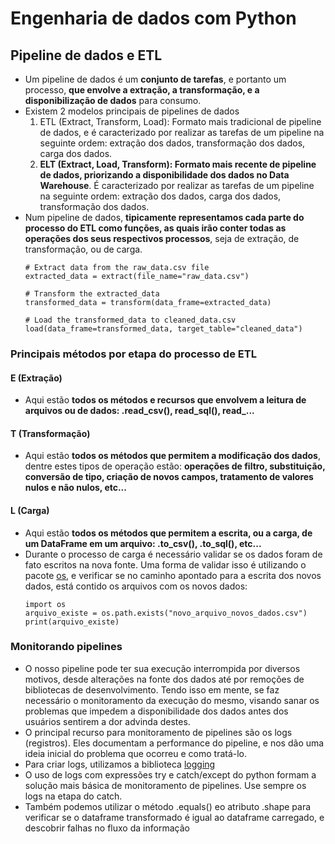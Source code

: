 # Engenharia de dados com Python  

## Pipeline de dados e ETL  

* Um pipeline de dados é um **conjunto de tarefas**, e portanto um processo, **que envolve a extração, a transformação, e a disponibilização de dados** para consumo.
* Existem 2 modelos principais de pipelines de dados
  1. ETL (Extract, Transform, Load): Formato mais tradicional de pipeline de dados, e é caracterizado por realizar as tarefas de um pipeline na seguinte ordem: extração dos dados, transformação dos dados, carga dos dados.
  2. **ELT (Extract, Load, Transform): Formato mais recente de pipeline de dados, priorizando a disponibilidade dos dados no Data Warehouse**. É caracterizado por realizar as tarefas de um pipeline na seguinte ordem: extração dos dados, carga dos dados, transformação dos dados.
* Num pipeline de dados, **tipicamente representamos cada parte do processo do ETL como funções, as quais irão conter todas as operações dos seus respectivos processos**, seja de extração, de transformação, ou de carga.
  ```
  # Extract data from the raw_data.csv file
  extracted_data = extract(file_name="raw_data.csv")
  
  # Transform the extracted_data
  transformed_data = transform(data_frame=extracted_data)
  
  # Load the transformed_data to cleaned_data.csv
  load(data_frame=transformed_data, target_table="cleaned_data")
  
  ```

### Principais métodos por etapa do processo de ETL

#### E (Extração)
* Aqui estão **todos os métodos e recursos que envolvem a leitura de arquivos ou de dados: .read_csv(), read_sql(), read_...**

#### T (Transformação)
* Aqui estão **todos os métodos que permitem a modificação dos dados**, dentre estes tipos de operação estão: **operações de filtro, substituição, conversão de tipo, criação de novos campos, tratamento de valores nulos e não nulos, etc...**

#### L (Carga)
* Aqui estão **todos os métodos que permitem a escrita, ou a carga, de um DataFrame em um arquivo: .to_csv(), .to_sql(), etc...**
* Durante o processo de carga é necessário validar se os dados foram de fato escritos na nova fonte. Uma forma de validar isso é utilizando o pacote [os](https://docs.python.org/3/library/os.html), e verificar se no caminho apontado para a escrita dos novos dados, está contido os arquivos com os novos dados:
  ```
  import os
  arquivo_existe = os.path.exists("novo_arquivo_novos_dados.csv")
  print(arquivo_existe)
  ```
  
### Monitorando pipelines
* O nosso pipeline pode ter sua execução interrompida por diversos motivos, desde alterações na fonte dos dados até por remoções de bibliotecas de desenvolvimento. Tendo isso em mente, se faz necessário o monitoramento da execução do mesmo, visando sanar os problemas que impedem a disponibilidade dos dados antes dos usuários sentirem a dor advinda destes.
* O principal recurso para monitoramento de pipelines são os logs (registros). Eles documentam a performance do pipeline, e nos dão uma ideia inicial do problema que ocorreu e como tratá-lo.
* Para criar logs, utilizamos a biblioteca [logging](https://docs.python.org/3/library/logging.html)
* O uso de logs com expressões try e catch/except do python formam a solução mais básica de monitoramento de pipelines. Use sempre os logs na etapa do catch.
* Também podemos utilizar o método .equals() eo atributo .shape para verificar se o dataframe transformado é igual ao dataframe carregado, e descobrir falhas no fluxo da informação
